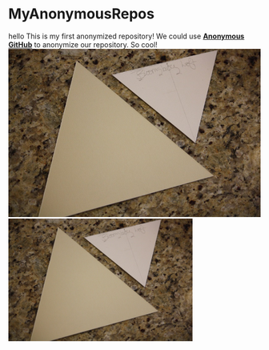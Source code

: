 # MyAnonymousRepos
hello
This is my first anonymized repository! We could use [**Anonymous GitHub**](https://anonymous.4open.science/) to anonymize our repository. So cool!
![image](./pics/test.jpg)  
<img src="./pics/test.jpg" width="73%" height="73%"> 

